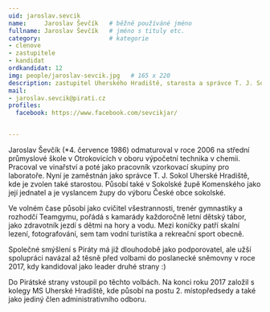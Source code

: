 ```yaml
---
uid: jaroslav.sevcik
name:     Jaroslav Ševčík  	# běžně používáné jméno
fullname: Jaroslav Ševčík  	# jméno s tituly etc.
category:                   # kategorie
- clenove
- zastupitele 
- kandidat
ordkandidat: 12
img: people/jaroslav-sevcik.jpg   # 165 x 220
description: zastupitel Uherského Hradiště, starosta a správce T. J. Sokol Uherské Hradiště<br>Uherské Hradiště          	# kratký popis, max 160 znaků
mail:
- jaroslav.sevcik@pirati.cz
profiles:
  facebook: https://www.facebook.com/sevcikjar/


---
```


Jaroslav Ševčík (*4. července 1986) odmaturoval v roce 2006 na střední průmyslové škole v Otrokovicích v oboru výpočetní technika v chemii. Pracoval ve vinařství a poté jako pracovník vzorkovací skupiny pro laboratoře. Nyní je zaměstnán jako správce T. J. Sokol Uherské Hradiště, kde je zvolen také starostou. Působí také v Sokolské župě Komenského jako její jednatel a je vyslancem župy do výboru České obce sokolské.

Ve volném čase působí jako cvičitel všestrannosti, trenér gymnastiky a rozhodčí Teamgymu, pořádá s kamarády každoročně letní dětský tábor, jako zdravotník jezdí s dětmi na hory a vodu. Mezi koníčky patří skalní lezení, fotografování, sem tam vodní turistika a rekreační sport obecně.  

Společné smýšlení s Piráty má již dlouhodobě jako podporovatel, ale užší spolupráci navázal až těsně před volbami do poslanecké sněmovny v roce 2017, kdy kandidoval jako leader druhé strany :)

Do Pirátské strany vstoupil po těchto volbách. Na konci roku 2017 založil s kolegy MS Uherské Hradiště, kde působí na postu 2. místopředsedy a také jako jediný člen administrativního odboru.
